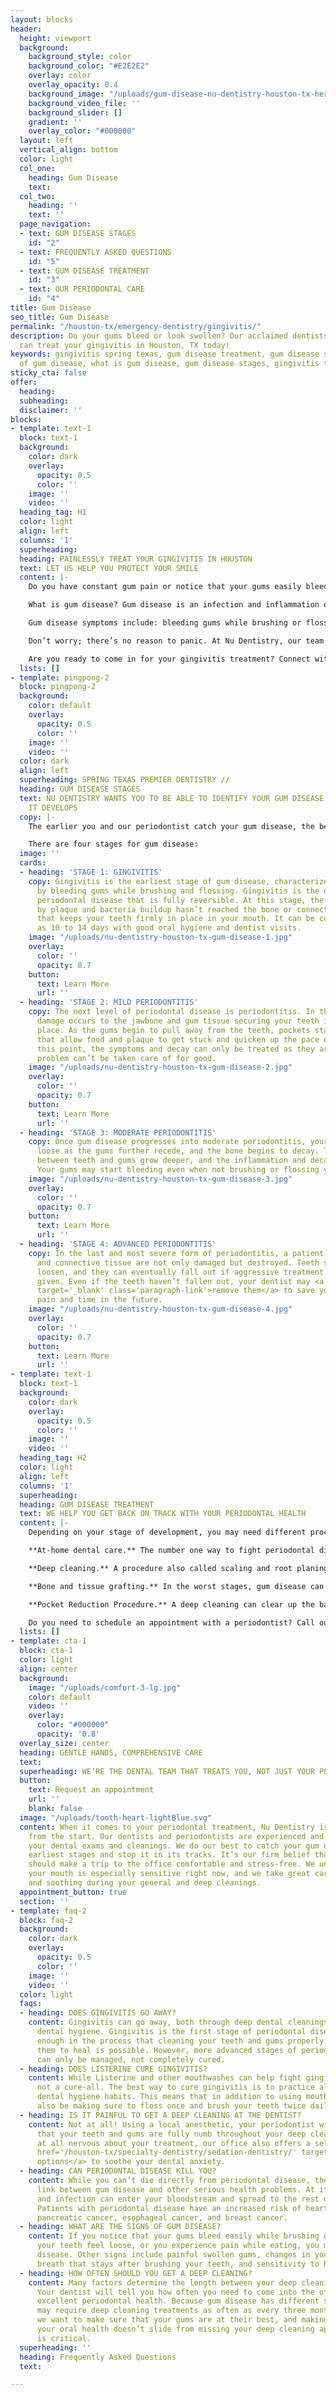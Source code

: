 ```yaml
---
layout: blocks
header:
  height: viewport
  background:
    background_style: color
    background_color: "#E2E2E2"
    overlay: color
    overlay_opacity: 0.4
    background_image: "/uploads/gum-disease-nu-dentistry-houston-tx-hero.jpg"
    background_video_file: ''
    background_slider: []
    gradient: ''
    overlay_color: "#000000"
  layout: left
  vertical_align: bottom
  color: light
  col_one:
    heading: Gum Disease
    text: 
  col_two:
    heading: ''
    text: ''
  page_navigation:
  - text: GUM DISEASE STAGES
    id: "2"
  - text: FREQUENTLY ASKED QUESTIONS
    id: "5"
  - text: GUM DISEASE TREATMENT
    id: "3"
  - text: OUR PERIODONTAL CARE
    id: "4"
title: Gum Disease
seo_title: Gum Disease
permalink: "/houston-tx/emergency-dentistry/gingivitis/"
description: Do your gums bleed or look swollen? Our acclaimed dentists and periodontists
  can treat your gingivitis in Houston, TX today!
keywords: gingivitis spring texas, gum disease treatment, gum disease symptoms, signs
  of gum disease, what is gum disease, gum disease stages, gingivitis treatment, pe...
sticky_cta: false
offer:
  heading: 
  subheading: 
  disclaimer: ''
blocks:
- template: text-1
  block: text-1
  background:
    color: dark
    overlay:
      opacity: 0.5
      color: ''
    image: ''
    video: ''
  heading_tag: H1
  color: light
  align: left
  columns: '1'
  superheading: 
  heading: PAINLESSLY TREAT YOUR GINGIVITIS IN HOUSTON
  text: LET US HELP YOU PROTECT YOUR SMILE
  content: |-
    Do you have constant gum pain or notice that your gums easily bleed when you brush or floss your teeth? If so, you may have gingivitis, the earliest form of gum disease, or periodontal disease.

    What is gum disease? Gum disease is an infection and inflammation of the gums caused by a buildup of plaque, tartar, and bacteria on your teeth. As it worsens, it can begin to affect the jawbone supporting your teeth, leading to your teeth shifting, loosening, or even falling out!

    Gum disease symptoms include: bleeding gums while brushing or flossing; swollen, red, or tender gums; receding gum line/teeth appearing longer; loose or separating teeth; sensitive teeth; pain when chewing; <a href='/houston-tx/restorative-dentistry/dentures/' target='_blank' class='paragraph-link'>partial dentures</a> no longer fitting correctly; and persistent bad breath.

    Don’t worry; there’s no reason to panic. At Nu Dentistry, our team of incredible dentists and periodontists makes it easy for you to receive gingivitis treatment. We always make sure to catch your gum disease at its earliest stages and take care of it as soon as possible. We’re dedicated to preserving your smile, however we can. Our dentists are thorough when it comes to your dental care because we know that a healthy smile makes for a happy, healthy life.

    Are you ready to come in for your gingivitis treatment? Connect with our office to schedule an appointment today.
  lists: []
- template: pingpong-2
  block: pingpong-2
  background:
    color: default
    overlay:
      opacity: 0.5
      color: ''
    image: ''
    video: ''
  color: dark
  align: left
  superheading: SPRING TEXAS PREMIER DENTISTRY //
  heading: GUM DISEASE STAGES
  text: NU DENTISTRY WANTS YOU TO BE ABLE TO IDENTIFY YOUR GUM DISEASE AS SOON AS
    IT DEVELOPS
  copy: |-
    The earlier you and our periodontist catch your gum disease, the better. When caught and treated in its earliest form, it can still be fully cured. However, that depends on patients identifying symptoms as they appear and seeing the dentist for treatment. Periodontal disease is serious, and something not to be ignored. Once it progresses past its first stage, the damage can’t be undone, only managed. You and your periodontist must work together as a team to combat its effects and keep your mouth healthy.

    There are four stages for gum disease:
  image: ''
  cards:
  - heading: 'STAGE 1: GINGIVITIS'
    copy: Gingivitis is the earliest stage of gum disease, characterized most often
      by bleeding gums while brushing and flossing. Gingivitis is the only form of
      periodontal disease that is fully reversible. At this stage, the damage caused
      by plaque and bacteria buildup hasn’t reached the bone or connective tissue
      that keeps your teeth firmly in place in your mouth. It can be cured in as little
      as 10 to 14 days with good oral hygiene and dentist visits.
    image: "/uploads/nu-dentistry-houston-tx-gum-disease-1.jpg"
    overlay:
      color: ''
      opacity: 0.7
    button:
      text: Learn More
      url: ''
  - heading: 'STAGE 2: MILD PERIODONTITIS'
    copy: The next level of periodontal disease is periodontitis. In this stage, irreversible
      damage occurs to the jawbone and gum tissue securing your teeth in their proper
      place. As the gums begin to pull away from the teeth, pockets start to form
      that allow food and plaque to get stuck and quicken up the pace of decay. At
      this point, the symptoms and decay can only be treated as they arise. The root
      problem can’t be taken care of for good.
    image: "/uploads/nu-dentistry-houston-tx-gum-disease-2.jpg"
    overlay:
      color: ''
      opacity: 0.7
    button:
      text: Learn More
      url: ''
  - heading: 'STAGE 3: MODERATE PERIODONTITIS'
    copy: Once gum disease progresses into moderate periodontitis, your teeth become
      loose as the gums further recede, and the bone begins to decay. The pockets
      between teeth and gums grow deeper, and the inflammation and decay worsens.
      Your gums may start bleeding even when not brushing or flossing your teeth.
    image: "/uploads/nu-dentistry-houston-tx-gum-disease-3.jpg"
    overlay:
      color: ''
      opacity: 0.7
    button:
      text: Learn More
      url: ''
  - heading: 'STAGE 4: ADVANCED PERIODONTITIS'
    copy: In the last and most severe form of periodontitis, a patient’s gums, bones,
      and connective tissue are not only damaged but destroyed. Teeth shift or further
      loosen, and they can eventually fall out if aggressive treatment is not immediately
      given. Even if the teeth haven’t fallen out, your dentist may <a href='/houston-tx/emergency-dentistry/tooth-extraction/'
      target='_blank' class='paragraph-link'>remove them</a> to save you a lot of
      pain and time in the future.
    image: "/uploads/nu-dentistry-houston-tx-gum-disease-4.jpg"
    overlay:
      color: ''
      opacity: 0.7
    button:
      text: Learn More
      url: ''
- template: text-1
  block: text-1
  background:
    color: dark
    overlay:
      opacity: 0.5
      color: ''
    image: ''
    video: ''
  heading_tag: H2
  color: light
  align: left
  columns: '1'
  superheading: 
  heading: GUM DISEASE TREATMENT
  text: WE HELP YOU GET BACK ON TRACK WITH YOUR PERIODONTAL HEALTH
  content: |-
    Depending on your stage of development, you may need different procedures to treat your gum disease. Treatments include:

    **At-home dental care.** The number one way to fight periodontal disease, especially in the earliest stage, is to establish a good, healthy oral hygiene routine. Flossing once and brushing your teeth at least twice a day are critical to clearing your teeth of plaque and bacteria and keeping them from building up again. You may also want to look into a toothbrush that works well for you, mainly because having the right brushing technique can change the effectiveness of your strokes.

    **Deep cleaning.** A procedure also called scaling and root planing. This procedure goes a bit deeper than your <a href='/houston-tx/general-dentistry/dental-cleaning/' target='_blank' class='paragraph-link'>standard cleaning</a> by scraping away the plaque buildup beneath the gums and smooths the teeth to prevent bacteria from forming again later. This treatment can be performed for your whole mouth or any of the four quadrants (upper right, upper left, lower right, lower left.)

    **Bone and tissue grafting.** In the worst stages, gum disease can cause gums and bones to deteriorate. When this happens, your dentist may need to perform a graft to replace and repair what’s missing. Grafting helps keep teeth secured and supported in your mouth and can be the deciding factor between you and loose or fallen teeth.

    **Pocket Reduction Procedure.** A deep cleaning can clear up the bacteria and plaque that have formed, but it can’t stop more from burrowing their way under your gum line. Gum pockets can be so deep that keeping them clean becomes increasingly difficult or seemingly impossible. If this is the case, your periodontist may recommend you receive a pocket reduction. This treatment involves removing the infected tissue and allows the gums to try reattaching themselves to the teeth.

    Do you need to schedule an appointment with a periodontist? Call our office at (832) 916-4144.
  lists: []
- template: cta-1
  block: cta-1
  color: light
  align: center
  background:
    image: "/uploads/comfort-3-lg.jpg"
    color: default
    video: ''
    overlay:
      color: "#000000"
      opacity: '0.8'
  overlay_size: center
  heading: GENTLE HANDS, COMPREHENSIVE CARE
  text: 
  superheading: WE’RE THE DENTAL TEAM THAT TREATS YOU, NOT JUST YOUR PERIODONTAL DISEASE
  button:
    text: Request an appointment
    url: ''
    blank: false
  image: "/uploads/tooth-heart-lightBlue.svg"
  content: When it comes to your periodontal treatment, Nu Dentistry is on your side
    from the start. Our dentists and periodontists are experienced and thorough during
    your dental exams and cleanings. We do our best to catch your gum disease in its
    earliest stages and stop it in its tracks. It’s our firm belief that dentists
    should make a trip to the office comfortable and stress-free. We understand that
    your mouth is especially sensitive right now, and we take great care to be gentle
    and soothing during your general and deep cleanings.
  appointment_button: true
  section: ''
- template: faq-2
  block: faq-2
  background:
    color: dark
    overlay:
      opacity: 0.5
      color: ''
    image: ''
    video: ''
  color: light
  faqs:
  - heading: DOES GINGIVITIS GO AWAY?
    content: Gingivitis can go away, both through deep dental cleanings and excellent
      dental hygiene. Gingivitis is the first stage of periodontal disease. It’s early
      enough in the process that cleaning your teeth and gums properly and allowing
      them to heal is possible. However, more advanced stages of periodontal disease
      can only be managed, not completely cured.
  - heading: DOES LISTERINE CURE GINGIVITIS?
    content: While Listerine and other mouthwashes can help fight gingivitis, they’re
      not a cure-all. The best way to cure gingivitis is to practice all-around good
      dental hygiene habits. This means that in addition to using mouthwash, you should
      also be making sure to floss once and brush your teeth twice daily.
  - heading: IS IT PAINFUL TO GET A DEEP CLEANING AT THE DENTIST?
    content: Not at all! Using a local anesthetic, your periodontist will make sure
      that your teeth and gums are fully numb throughout your deep cleaning. If you’re
      at all nervous about your treatment, our office also offers a selection of <a
      href='/houston-tx/specialty-dentistry/sedation-dentistry/' target='_blank' class='paragraph-link'>sedation
      options</a> to soothe your dental anxiety.
  - heading: CAN PERIODONTAL DISEASE KILL YOU?
    content: While you can’t die directly from periodontal disease, there is a significant
      link between gum disease and other serious health problems. At its worst, bacteria
      and infection can enter your bloodstream and spread to the rest of your body.
      Patients with periodontal disease have an increased risk of heart disease, stroke,
      pancreatic cancer, esophageal cancer, and breast cancer.
  - heading: WHAT ARE THE SIGNS OF GUM DISEASE?
    content: If you notice that your gums bleed easily while brushing or flossing,
      your teeth feel loose, or you experience pain while eating, you may have gum
      disease. Other signs include painful swollen gums, changes in your bite, bad
      breath that stays after brushing your teeth, and sensitivity to hot and cold.
  - heading: HOW OFTEN SHOULD YOU GET A DEEP CLEANING?
    content: Many factors determine the length between your deep cleaning visits.
      Your dentist will tell you how often you need to come into the office to maintain
      excellent periodontal health. Because gum disease has different stages, you
      may require deep cleaning treatments as often as every three months. At Nu Dentistry,
      we want to make sure that your gums are at their best, and making sure that
      your oral health doesn’t slide from missing your deep cleaning appointments
      is critical.
  superheading: ''
  heading: Frequently Asked Questions
  text: 

---
```

